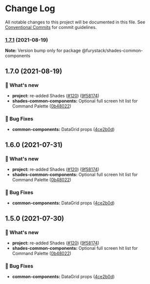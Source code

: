 # Change Log

All notable changes to this project will be documented in this file.
See [Conventional Commits](https://conventionalcommits.org) for commit guidelines.

### [1.7.1](https://github.com/furystack/furystack/compare/@furystack/shades-common-components@1.7.0...@furystack/shades-common-components@1.7.1) (2021-08-19)

**Note:** Version bump only for package @furystack/shades-common-components






## 1.7.0 (2021-08-19)


### 🚀 What's new

* **project:** re-added Shades ([#120](https://github.com/furystack/furystack/issues/120)) ([9f58174](https://github.com/furystack/furystack/commit/9f58174b3762fd4e4106f48215a72ec295cf2553))
* **shades-common-components:** Optional full screen hit list for Command Palette ([0b48022](https://github.com/furystack/furystack/commit/0b48022c14b2d343722f5274010e2e5bc7a18e12))


### 🐛 Bug Fixes

* **common-components:** DataGrid props ([4ce2b0d](https://github.com/furystack/furystack/commit/4ce2b0d15f3e37387ec955aadc51164ca85b7535))




## 1.6.0 (2021-07-31)


### 🚀 What's new

* **project:** re-added Shades ([#120](https://github.com/furystack/furystack/issues/120)) ([9f58174](https://github.com/furystack/furystack/commit/9f58174b3762fd4e4106f48215a72ec295cf2553))
* **shades-common-components:** Optional full screen hit list for Command Palette ([0b48022](https://github.com/furystack/furystack/commit/0b48022c14b2d343722f5274010e2e5bc7a18e12))


### 🐛 Bug Fixes

* **common-components:** DataGrid props ([4ce2b0d](https://github.com/furystack/furystack/commit/4ce2b0d15f3e37387ec955aadc51164ca85b7535))




## 1.5.0 (2021-07-30)


### 🚀 What's new

* **project:** re-added Shades ([#120](https://github.com/furystack/furystack/issues/120)) ([9f58174](https://github.com/furystack/furystack/commit/9f58174b3762fd4e4106f48215a72ec295cf2553))
* **shades-common-components:** Optional full screen hit list for Command Palette ([0b48022](https://github.com/furystack/furystack/commit/0b48022c14b2d343722f5274010e2e5bc7a18e12))


### 🐛 Bug Fixes

* **common-components:** DataGrid props ([4ce2b0d](https://github.com/furystack/furystack/commit/4ce2b0d15f3e37387ec955aadc51164ca85b7535))
